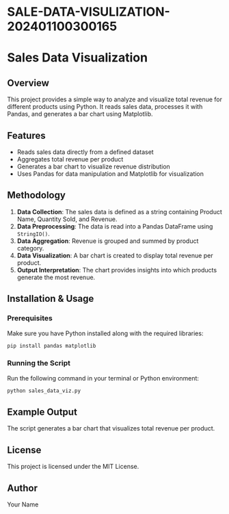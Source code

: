 
# SALE-DATA-VISULIZATION-202401100300165
# Sales Data Visualization

## Overview
This project provides a simple way to analyze and visualize total revenue for different products using Python. It reads sales data, processes it with Pandas, and generates a bar chart using Matplotlib.

## Features
- Reads sales data directly from a defined dataset
- Aggregates total revenue per product
- Generates a bar chart to visualize revenue distribution
- Uses Pandas for data manipulation and Matplotlib for visualization

## Methodology
1. **Data Collection**: The sales data is defined as a string containing Product Name, Quantity Sold, and Revenue.
2. **Data Preprocessing**: The data is read into a Pandas DataFrame using `StringIO()`.
3. **Data Aggregation**: Revenue is grouped and summed by product category.
4. **Data Visualization**: A bar chart is created to display total revenue per product.
5. **Output Interpretation**: The chart provides insights into which products generate the most revenue.

## Installation & Usage
### Prerequisites
Make sure you have Python installed along with the required libraries:
```sh
pip install pandas matplotlib
```

### Running the Script
Run the following command in your terminal or Python environment:
```sh
python sales_data_viz.py
```

## Example Output
The script generates a bar chart that visualizes total revenue per product.

## License
This project is licensed under the MIT License.

## Author
Your Name

